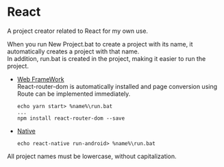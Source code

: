 # React
A project creator related to React for my own use.

When you run New Project.bat to create a project with its name, it automatically creates a project with that name.   
In addition, run.bat is created in the project, making it easier to run the project.    
* [Web FrameWork](https://github.com/HanGyeolee/React/tree/main/Web%20Framework)  
  React-router-dom is automatically installed and page conversion using Route can be implemented immediately. 
  ```batchfile
  echo yarn start> %name%\run.bat
  ...
  npm install react-router-dom --save
  ```
* [Native](https://github.com/HanGyeolee/React/tree/main/Native)
  ```batchfile
  echo react-native run-android> %name%\run.bat
  ```

All project names must be lowercase, without capitalization.
